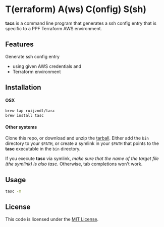 # T(erraform) A(ws) C(onfig) S(sh)


**tacs** is a command line program that generates a ssh config
entry that is specific to a PPF Terraform AWS environment.

## Features

Generate ssh config entry

* using given AWS credentials and 
* Terraform environment


## Installation

#### OSX
```sh
brew tap ruijzndl/tasc
brew install tasc
```

#### Other systems

Clone this repo, or download and unzip the [tarball](https://github.com/ruijzndl/tasc/archive/0.0.1.tar.gz). Either add the `bin` directory to your `$PATH`, or create a symlink in your `$PATH` that points to the **tasc** executable in the `bin` directory.

If you execute **tasc** via symlink, *make sure that the name of the target file (the symlink) is also tasc*. Otherwise, tab completions won't work.



## Usage

```sh
tasc -m
```

## License
This code is licensed under the [MIT License](https://opensource.org/licenses/MIT).